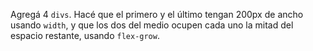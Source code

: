 Agregá 4 `divs`. Hacé que el primero y el último tengan 200px de ancho usando `width`, y que los dos del medio ocupen cada uno la mitad del espacio restante, usando `flex-grow`.